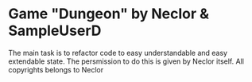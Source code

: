 # Game "Dungeon" by Neclor & SampleUserD
  The main task is to refactor code to easy understandable and easy extendable state.
  The persmission to do this is given by Neclor itself.
  All copyrights belongs to Neclor
